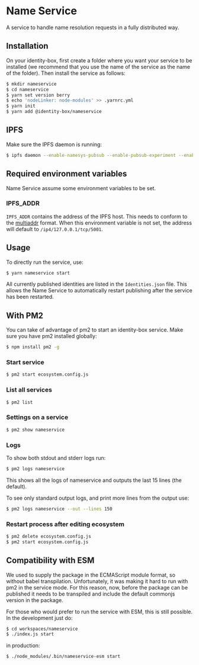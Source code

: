 # Name Service

A service to handle name resolution requests in a fully distributed way.

## Installation

On your identity-box, first create a folder where you want your service to be installed (we recommend that you use the name of the service as the name of the folder). Then install the service as follows:

```bash
$ mkdir nameservice
$ cd nameservice
$ yarn set version berry
$ echo 'nodeLinker: node-modules' >> .yarnrc.yml
$ yarn init
$ yarn add @identity-box/nameservice
```
## IPFS

Make sure the IPFS daemon is running:

```bash
$ ipfs daemon --enable-namesys-pubsub --enable-pubsub-experiment --enable-gc --migrate
```

## Required environment variables

Name Service assume some environment variables to be set.

### IPFS_ADDR

`IPFS_ADDR` contains the address of the IPFS host. This needs to conform to the
[multiaddr](https://multiformats.io/multiaddr/) format. When this environment
variable is not set, the address will default to `/ip4/127.0.0.1/tcp/5001`.

## Usage

To directly run the service, use:

```bash
$ yarn nameservice start
```

All currently published identities are listed in the `Identities.json` file. This allows the Name Service to
automatically restart publishing after the service has been restarted.

## With PM2

You can take of advantage of pm2 to start an identity-box service. Make sure you have pm2 installed globally:

```bash
$ npm install pm2 -g
```

### Start service

```bash
$ pm2 start ecosystem.config.js
```

### List all services

```bash
$ pm2 list
```

### Settings on a service

```bash
$ pm2 show nameservice
```

### Logs

To show both stdout and stderr logs run:

```bash
$ pm2 logs nameservice
```

This shows all the logs of nameservice and outputs the last 15 lines (the default).

To see only standard output logs, and print more lines from the output use:

```bash
$ pm2 logs nameservice --out --lines 150
```

### Restart process after editing ecosystem

```bash
$ pm2 delete ecosystem.config.js
$ pm2 start ecosystem.config.js
```

## Compatibility with ESM

We used to supply the package in the ECMAScript module format, so without babel transpilation. Unfortunately, it was making it hard to run with pm2 in the service mode. For this reason, now, before the package can be published it needs to be transpiled and include the default commonjs version in the package.

For those who would prefer to run the service with ESM, this is still possible. In the development just do:

```bash
$ cd workspaces/nameservice
$ ./index.js start
```

in production:

```bash
$ ./node_modules/.bin/nameservice-esm start
```
